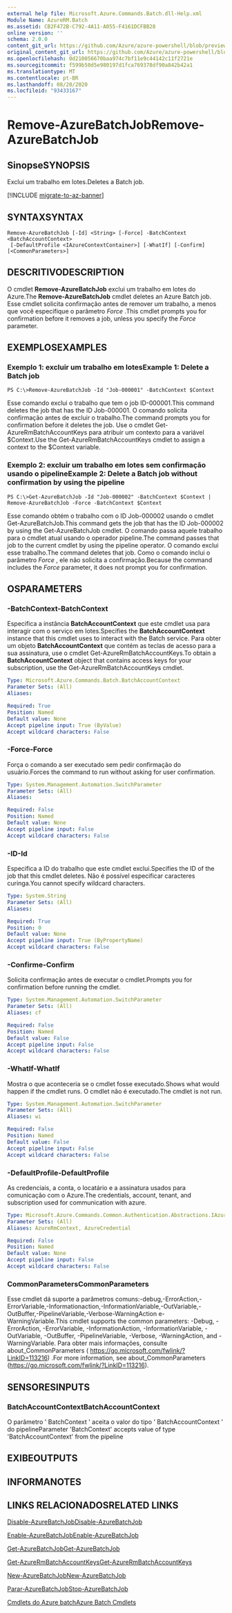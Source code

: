 ```yaml
---
external help file: Microsoft.Azure.Commands.Batch.dll-Help.xml
Module Name: AzureRM.Batch
ms.assetid: CB2F472B-C792-4A11-A055-F4161DCFBB28
online version: ''
schema: 2.0.0
content_git_url: https://github.com/Azure/azure-powershell/blob/preview/src/ResourceManager/AzureBatch/Commands.Batch/help/Remove-AzureBatchJob.md
original_content_git_url: https://github.com/Azure/azure-powershell/blob/preview/src/ResourceManager/AzureBatch/Commands.Batch/help/Remove-AzureBatchJob.md
ms.openlocfilehash: 0d210056670baa974c7bf11e9c44142c11f2721e
ms.sourcegitcommit: f599b50d5e980197d1fca769378df90a842b42a1
ms.translationtype: MT
ms.contentlocale: pt-BR
ms.lasthandoff: 08/20/2020
ms.locfileid: "93433167"
---
```

# <span data-ttu-id="5aba1-101">Remove-AzureBatchJob</span><span class="sxs-lookup"><span data-stu-id="5aba1-101">Remove-AzureBatchJob</span></span>

## <span data-ttu-id="5aba1-102">Sinopse</span><span class="sxs-lookup"><span data-stu-id="5aba1-102">SYNOPSIS</span></span>
<span data-ttu-id="5aba1-103">Exclui um trabalho em lotes.</span><span class="sxs-lookup"><span data-stu-id="5aba1-103">Deletes a Batch job.</span></span>

[!INCLUDE [migrate-to-az-banner](../../includes/migrate-to-az-banner.md)]

## <span data-ttu-id="5aba1-104">SYNTAX</span><span class="sxs-lookup"><span data-stu-id="5aba1-104">SYNTAX</span></span>

```
Remove-AzureBatchJob [-Id] <String> [-Force] -BatchContext <BatchAccountContext>
 [-DefaultProfile <IAzureContextContainer>] [-WhatIf] [-Confirm] [<CommonParameters>]
```

## <span data-ttu-id="5aba1-105">DESCRITIVO</span><span class="sxs-lookup"><span data-stu-id="5aba1-105">DESCRIPTION</span></span>
<span data-ttu-id="5aba1-106">O cmdlet **Remove-AzureBatchJob** exclui um trabalho em lotes do Azure.</span><span class="sxs-lookup"><span data-stu-id="5aba1-106">The **Remove-AzureBatchJob** cmdlet deletes an Azure Batch job.</span></span>
<span data-ttu-id="5aba1-107">Esse cmdlet solicita confirmação antes de remover um trabalho, a menos que você especifique o parâmetro *Force* .</span><span class="sxs-lookup"><span data-stu-id="5aba1-107">This cmdlet prompts you for confirmation before it removes a job, unless you specify the *Force* parameter.</span></span>

## <span data-ttu-id="5aba1-108">EXEMPLOS</span><span class="sxs-lookup"><span data-stu-id="5aba1-108">EXAMPLES</span></span>

### <span data-ttu-id="5aba1-109">Exemplo 1: excluir um trabalho em lotes</span><span class="sxs-lookup"><span data-stu-id="5aba1-109">Example 1: Delete a Batch job</span></span>
```
PS C:\>Remove-AzureBatchJob -Id "Job-000001" -BatchContext $Context
```

<span data-ttu-id="5aba1-110">Esse comando exclui o trabalho que tem o job ID-000001.</span><span class="sxs-lookup"><span data-stu-id="5aba1-110">This command deletes the job that has the ID Job-000001.</span></span>
<span data-ttu-id="5aba1-111">O comando solicita confirmação antes de excluir o trabalho.</span><span class="sxs-lookup"><span data-stu-id="5aba1-111">The command prompts you for confirmation before it deletes the job.</span></span>
<span data-ttu-id="5aba1-112">Use o cmdlet Get-AzureRmBatchAccountKeys para atribuir um contexto para a variável $Context.</span><span class="sxs-lookup"><span data-stu-id="5aba1-112">Use the Get-AzureRmBatchAccountKeys cmdlet to assign a context to the $Context variable.</span></span>

### <span data-ttu-id="5aba1-113">Exemplo 2: excluir um trabalho em lotes sem confirmação usando o pipeline</span><span class="sxs-lookup"><span data-stu-id="5aba1-113">Example 2: Delete a Batch job without confirmation by using the pipeline</span></span>
```
PS C:\>Get-AzureBatchJob -Id "Job-000002" -BatchContext $Context | Remove-AzureBatchJob -Force -BatchContext $Context
```

<span data-ttu-id="5aba1-114">Esse comando obtém o trabalho com o ID Job-000002 usando o cmdlet Get-AzureBatchJob.</span><span class="sxs-lookup"><span data-stu-id="5aba1-114">This command gets the job that has the ID Job-000002 by using the Get-AzureBatchJob cmdlet.</span></span>
<span data-ttu-id="5aba1-115">O comando passa aquele trabalho para o cmdlet atual usando o operador pipeline.</span><span class="sxs-lookup"><span data-stu-id="5aba1-115">The command passes that job to the current cmdlet by using the pipeline operator.</span></span>
<span data-ttu-id="5aba1-116">O comando exclui esse trabalho.</span><span class="sxs-lookup"><span data-stu-id="5aba1-116">The command deletes that job.</span></span>
<span data-ttu-id="5aba1-117">Como o comando inclui o parâmetro *Force* , ele não solicita a confirmação.</span><span class="sxs-lookup"><span data-stu-id="5aba1-117">Because the command includes the *Force* parameter, it does not prompt you for confirmation.</span></span>

## <span data-ttu-id="5aba1-118">OS</span><span class="sxs-lookup"><span data-stu-id="5aba1-118">PARAMETERS</span></span>

### <span data-ttu-id="5aba1-119">-BatchContext</span><span class="sxs-lookup"><span data-stu-id="5aba1-119">-BatchContext</span></span>
<span data-ttu-id="5aba1-120">Especifica a instância **BatchAccountContext** que este cmdlet usa para interagir com o serviço em lotes.</span><span class="sxs-lookup"><span data-stu-id="5aba1-120">Specifies the **BatchAccountContext** instance that this cmdlet uses to interact with the Batch service.</span></span>
<span data-ttu-id="5aba1-121">Para obter um objeto **BatchAccountContext** que contém as teclas de acesso para a sua assinatura, use o cmdlet Get-AzureRmBatchAccountKeys.</span><span class="sxs-lookup"><span data-stu-id="5aba1-121">To obtain a **BatchAccountContext** object that contains access keys for your subscription, use the Get-AzureRmBatchAccountKeys cmdlet.</span></span>

```yaml
Type: Microsoft.Azure.Commands.Batch.BatchAccountContext
Parameter Sets: (All)
Aliases: 

Required: True
Position: Named
Default value: None
Accept pipeline input: True (ByValue)
Accept wildcard characters: False
```

### <span data-ttu-id="5aba1-122">-Force</span><span class="sxs-lookup"><span data-stu-id="5aba1-122">-Force</span></span>
<span data-ttu-id="5aba1-123">Força o comando a ser executado sem pedir confirmação do usuário.</span><span class="sxs-lookup"><span data-stu-id="5aba1-123">Forces the command to run without asking for user confirmation.</span></span>

```yaml
Type: System.Management.Automation.SwitchParameter
Parameter Sets: (All)
Aliases: 

Required: False
Position: Named
Default value: None
Accept pipeline input: False
Accept wildcard characters: False
```

### <span data-ttu-id="5aba1-124">-ID</span><span class="sxs-lookup"><span data-stu-id="5aba1-124">-Id</span></span>
<span data-ttu-id="5aba1-125">Especifica a ID do trabalho que este cmdlet exclui.</span><span class="sxs-lookup"><span data-stu-id="5aba1-125">Specifies the ID of the job that this cmdlet deletes.</span></span>
<span data-ttu-id="5aba1-126">Não é possível especificar caracteres curinga.</span><span class="sxs-lookup"><span data-stu-id="5aba1-126">You cannot specify wildcard characters.</span></span>

```yaml
Type: System.String
Parameter Sets: (All)
Aliases: 

Required: True
Position: 0
Default value: None
Accept pipeline input: True (ByPropertyName)
Accept wildcard characters: False
```

### <span data-ttu-id="5aba1-127">-Confirme</span><span class="sxs-lookup"><span data-stu-id="5aba1-127">-Confirm</span></span>
<span data-ttu-id="5aba1-128">Solicita confirmação antes de executar o cmdlet.</span><span class="sxs-lookup"><span data-stu-id="5aba1-128">Prompts you for confirmation before running the cmdlet.</span></span>

```yaml
Type: System.Management.Automation.SwitchParameter
Parameter Sets: (All)
Aliases: cf

Required: False
Position: Named
Default value: False
Accept pipeline input: False
Accept wildcard characters: False
```

### <span data-ttu-id="5aba1-129">-WhatIf</span><span class="sxs-lookup"><span data-stu-id="5aba1-129">-WhatIf</span></span>
<span data-ttu-id="5aba1-130">Mostra o que aconteceria se o cmdlet fosse executado.</span><span class="sxs-lookup"><span data-stu-id="5aba1-130">Shows what would happen if the cmdlet runs.</span></span>
<span data-ttu-id="5aba1-131">O cmdlet não é executado.</span><span class="sxs-lookup"><span data-stu-id="5aba1-131">The cmdlet is not run.</span></span>

```yaml
Type: System.Management.Automation.SwitchParameter
Parameter Sets: (All)
Aliases: wi

Required: False
Position: Named
Default value: False
Accept pipeline input: False
Accept wildcard characters: False
```

### <span data-ttu-id="5aba1-132">-DefaultProfile</span><span class="sxs-lookup"><span data-stu-id="5aba1-132">-DefaultProfile</span></span>
<span data-ttu-id="5aba1-133">As credenciais, a conta, o locatário e a assinatura usados para comunicação com o Azure.</span><span class="sxs-lookup"><span data-stu-id="5aba1-133">The credentials, account, tenant, and subscription used for communication with azure.</span></span>

```yaml
Type: Microsoft.Azure.Commands.Common.Authentication.Abstractions.IAzureContextContainer
Parameter Sets: (All)
Aliases: AzureRmContext, AzureCredential

Required: False
Position: Named
Default value: None
Accept pipeline input: False
Accept wildcard characters: False
```

### <span data-ttu-id="5aba1-134">CommonParameters</span><span class="sxs-lookup"><span data-stu-id="5aba1-134">CommonParameters</span></span>
<span data-ttu-id="5aba1-135">Esse cmdlet dá suporte a parâmetros comuns:-debug,-ErrorAction,-ErrorVariable,-Informationaction,-InformationVariable,-OutVariable,-OutBuffer,-PipelineVariable,-Verbose-WarningAction e-WarningVariable.</span><span class="sxs-lookup"><span data-stu-id="5aba1-135">This cmdlet supports the common parameters: -Debug, -ErrorAction, -ErrorVariable, -InformationAction, -InformationVariable, -OutVariable, -OutBuffer, -PipelineVariable, -Verbose, -WarningAction, and -WarningVariable.</span></span> <span data-ttu-id="5aba1-136">Para obter mais informações, consulte about_CommonParameters ( https://go.microsoft.com/fwlink/?LinkID=113216) .</span><span class="sxs-lookup"><span data-stu-id="5aba1-136">For more information, see about_CommonParameters (https://go.microsoft.com/fwlink/?LinkID=113216).</span></span>

## <span data-ttu-id="5aba1-137">SENSORES</span><span class="sxs-lookup"><span data-stu-id="5aba1-137">INPUTS</span></span>

### <span data-ttu-id="5aba1-138">BatchAccountContext</span><span class="sxs-lookup"><span data-stu-id="5aba1-138">BatchAccountContext</span></span>
<span data-ttu-id="5aba1-139">O parâmetro ' BatchContext ' aceita o valor do tipo ' BatchAccountContext ' do pipeline</span><span class="sxs-lookup"><span data-stu-id="5aba1-139">Parameter 'BatchContext' accepts value of type 'BatchAccountContext' from the pipeline</span></span>

## <span data-ttu-id="5aba1-140">EXIBE</span><span class="sxs-lookup"><span data-stu-id="5aba1-140">OUTPUTS</span></span>

## <span data-ttu-id="5aba1-141">INFORMA</span><span class="sxs-lookup"><span data-stu-id="5aba1-141">NOTES</span></span>

## <span data-ttu-id="5aba1-142">LINKS RELACIONADOS</span><span class="sxs-lookup"><span data-stu-id="5aba1-142">RELATED LINKS</span></span>

[<span data-ttu-id="5aba1-143">Disable-AzureBatchJob</span><span class="sxs-lookup"><span data-stu-id="5aba1-143">Disable-AzureBatchJob</span></span>](./Disable-AzureBatchJob.md)

[<span data-ttu-id="5aba1-144">Enable-AzureBatchJob</span><span class="sxs-lookup"><span data-stu-id="5aba1-144">Enable-AzureBatchJob</span></span>](./Enable-AzureBatchJob.md)

[<span data-ttu-id="5aba1-145">Get-AzureBatchJob</span><span class="sxs-lookup"><span data-stu-id="5aba1-145">Get-AzureBatchJob</span></span>](./Get-AzureBatchJob.md)

[<span data-ttu-id="5aba1-146">Get-AzureRmBatchAccountKeys</span><span class="sxs-lookup"><span data-stu-id="5aba1-146">Get-AzureRmBatchAccountKeys</span></span>](./Get-AzureRmBatchAccountKeys.md)

[<span data-ttu-id="5aba1-147">New-AzureBatchJob</span><span class="sxs-lookup"><span data-stu-id="5aba1-147">New-AzureBatchJob</span></span>](./New-AzureBatchJob.md)

[<span data-ttu-id="5aba1-148">Parar-AzureBatchJob</span><span class="sxs-lookup"><span data-stu-id="5aba1-148">Stop-AzureBatchJob</span></span>](./Stop-AzureBatchJob.md)

[<span data-ttu-id="5aba1-149">Cmdlets do Azure batch</span><span class="sxs-lookup"><span data-stu-id="5aba1-149">Azure Batch Cmdlets</span></span>](./AzureRM.Batch.md)


